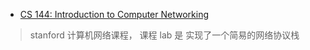 
- [CS 144: Introduction to Computer Networking](https://cs144.github.io/)

> stanford 计算机网络课程， 课程 lab 是 实现了一个简易的网络协议栈

